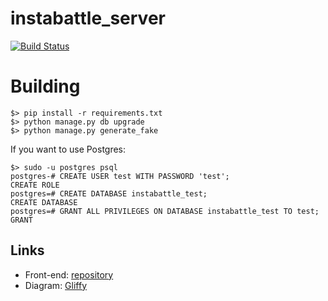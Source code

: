 # instabattle_server

[![Build Status](https://travis-ci.org/StoriesClass/instabattle_server.svg?branch=master)](https://travis-ci.org/StoriesClass/instabattle_server)

# Building

```
$> pip install -r requirements.txt
$> python manage.py db upgrade
$> python manage.py generate_fake
```

If you want to use Postgres:
```
$> sudo -u postgres psql
postgres-# CREATE USER test WITH PASSWORD 'test';
CREATE ROLE
postgres=# CREATE DATABASE instabattle_test;
CREATE DATABASE
postgres=# GRANT ALL PRIVILEGES ON DATABASE instabattle_test TO test;
GRANT
```

## Links
* Front-end: [repository][1]
* Diagram: [Gliffy][2]


[1]: https://github.com/StoriesClass/instabattle
[2]: https://www.gliffy.com/go/publish/11338561

